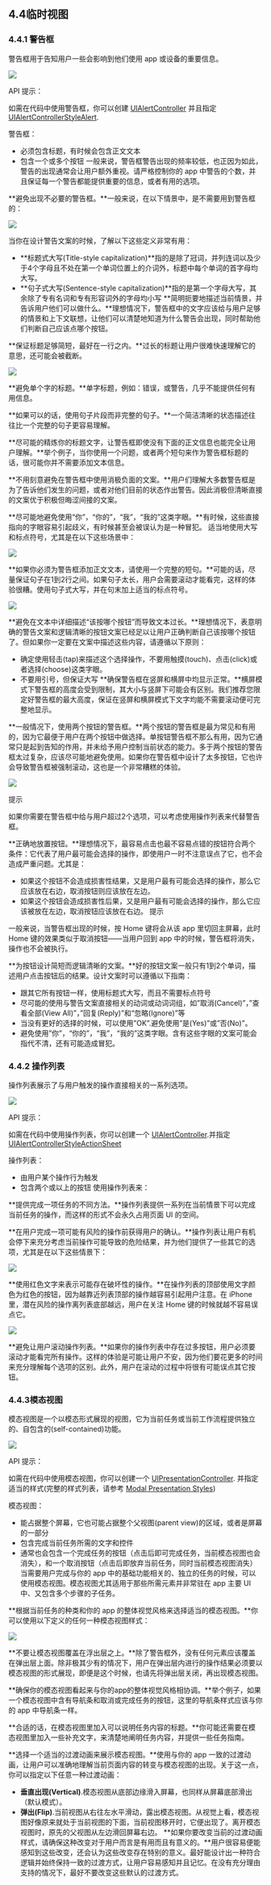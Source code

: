 ## 4.4临时视图
### 4.4.1 警告框
警告框用于告知用户一些会影响到他们使用 app 或设备的重要信息。

![](images/60.png)

API 提示：

如需在代码中使用警告框，你可以创建 [UIAlertController](https://developer.apple.com/library/ios/documentation/UIKit/Reference/UIAlertController_class/index.html#//apple_ref/occ/cl/UIAlertController) 并且指定 [UIAlertControllerStyleAlert](https://developer.apple.com/library/ios/documentation/UIKit/Reference/UIAlertController_class/index.html#//apple_ref/c/econst/UIAlertControllerStyleAlert).

警告框：

- 必须包含标题，有时候会包含正文文本
- 包含一个或多个按钮
一般来说，警告框警告出现的频率较低，也正因为如此，警告的出现通常会让用户额外重视。请严格控制你的 app 中警告的个数，并且保证每一个警告都能提供重要的信息，或者有用的选项。

**避免出现不必要的警告框。**一般来说，在以下情景中，是不需要用到警告框的：

![](images/61.png)

当你在设计警告文案的时候，了解以下这些定义非常有用：

- **标题式大写(Title-style capitalization)**指的是除了冠词，并列连词以及少于4个字母且不处在第一个单词位置上的介词外，标题中每个单词的首字母均大写。
- **句子式大写(Sentence-style capitalization)**指的是第一个字母大写，其余除了专有名词和专有形容词外的字母均小写
**简明扼要地描述当前情景，并告诉用户他们可以做什么。**理想情况下，警告框中的文字应该给与用户足够的情景和上下文联想，让他们可以清楚地知道为什么警告会出现，同时帮助他们判断自己应该点哪个按钮。

**保证标题足够简短，最好在一行之内。**过长的标题让用户很难快速理解它的意思，还可能会被截断。

![](images/62.png)

**避免单个字的标题。**单字标题，例如：错误，或警告，几乎不能提供任何有用信息。

**如果可以的话，使用句子片段而非完整的句子。**一个简洁清晰的状态描述往往比一个完整的句子更容易理解。

**尽可能的精炼你的标题文字，让警告框即使没有下面的正文信息也能完全让用户理解。**举个例子，当你使用一个问题，或者两个短句来作为警告框标题的话，很可能你并不需要添加文本信息。

**不用刻意避免在警告框中使用消极负面的文案。**用户们理解大多数警告框是为了告诉他们发生的问题，或者对他们目前的状态作出警告。因此消极但清晰直接的文案优于积极但晦涩间接的文案。

**尽可能地避免使用“你”，“你的”，“我”，“我的”这类字眼。**有时候，这些直接指向的字眼容易引起歧义，有时候甚至会被误认为是一种冒犯。
适当地使用大写和标点符号，尤其是在以下这些场景中：

![](images/63.png)

**如果你必须为警告框添加正文文本，请使用一个完整的短句。**可能的话，尽量保证句子在1到2行之间。如果句子太长，用户会需要滚动才能看完，这样的体验很糟。使用句子式大写，并在句末加上适当的标点符号。

![](images/64.png)

**避免在文本中详细描述“该按哪个按钮”而导致文本过长。**理想情况下，表意明确的警告文案和逻辑清晰的按钮文案已经足以让用户正确判断自己该按哪个按钮了。但如果你一定要在文案中描述这些内容，请遵循以下原则：

- 确定使用轻击(tap)来描述这个选择操作，不要用触摸(touch)、点击(click)或者选择(choose)这类字眼。
- 不要用引号，但保证大写
**确保警告框在竖屏和横屏中均显示正常。**横屏模式下警告框的高度会受到限制，其大小与竖屏下可能会有区别。我们推荐您限定好警告框的最大高度，保证在竖屏和横屏模式下文字均能不需要滚动便可完整地显示。

**一般情况下，使用两个按钮的警告框。**两个按钮的警告框是最为常见和有用的，因为它最便于用户在两个按钮中做选择。单按钮警告框不那么有用，因为它通常只是起到告知的作用，并未给予用户控制当前状态的能力。多于两个按钮的警告框太过复杂，应该尽可能地避免使用。如果你在警告框中设计了太多按钮，它也许会导致警告框被强制滚动，这也是一个非常糟糕的体验。

![](images/65.png)

提示

如果你需要在警告框中给与用户超过2个选项，可以考虑使用操作列表来代替警告框。

**正确地放置按钮。**理想情况下，最容易点击也最不容易点错的按钮符合两个条件：它代表了用户最可能会选择的操作，即使用户一时不注意误点了它，也不会造成严重问题。尤其是：

- 如果这个按钮不会造成损害性结果，又是用户最有可能会选择的操作，那么它应该放在右边，取消按钮则应该放在左边。
- 如果这个按钮会造成损害性后果，又是用户最有可能会选择的操作，那么它应该被放在左边，取消按钮应该放在右边。
提示

一般来说，当警告框出现的时候，按 Home 键将会从该 app 里切回主屏幕，此时 Home 键的效果类似于取消按钮——当用户回到 app 中的时候，警告框将消失，操作也不会被执行。

**为按钮设计简短而逻辑清晰的文案。**好的按钮文案一般只有1到2个单词，描述用户点击按钮后的结果。设计文案时可以遵循以下指南：

- 跟其它所有按钮一样，使用标题式大写，而且不需要标点符号
- 尽可能的使用与警告文案直接相关的动词或动词词组，如”取消(Cancel)”，”查看全部(View All)”，”回复(Reply)”和“忽略(Ignore)”等
- 当没有更好的选择的时候，可以使用”OK”.避免使用”是(Yes)”或”否(No)”。
- 避免使用”你”，“你的”，“我”，“我的”这类字眼。含有这些字眼的文案可能会指代不清，还有可能造成冒犯。
### 4.4.2 操作列表
操作列表展示了与用户触发的操作直接相关的一系列选项。

![](images/66.png)

API 提示：

如需在代码中使用操作列表，你可以创建一个 [UIAlertController](https://developer.apple.com/library/ios/documentation/UIKit/Reference/UIAlertController_class/index.html#//apple_ref/occ/cl/UIAlertController).并指定 [UIAlertControllerStyleActionSheet](https://developer.apple.com/library/ios/documentation/UIKit/Reference/UIAlertController_class/index.html#//apple_ref/c/econst/UIAlertControllerStyleActionSheet)

操作列表：

- 由用户某个操作行为触发
- 包含两个或以上的按钮
使用操作列表来：

**提供完成一项任务的不同方法。**操作列表提供一系列在当前情景下可以完成当前任务的操作，而这样的形式不会永久占用页面 UI 的空间。

**在用户完成一项可能有风险的操作前获得用户的确认。**操作列表让用户有机会停下来充分考虑当前操作可能导致的危险结果，并为他们提供了一些其它的选项，尤其是在以下这些情景下：

![](images/67.png)

**使用红色文字来表示可能存在破坏性的操作。**在操作列表的顶部使用文字颜色为红色的按钮，因为越靠近列表顶部的操作越容易引起用户注意。在 iPhone 里，潜在风险的操作离列表底部越远，用户在关注 Home 键的时候就越不容易误点它。

![](images/68.png)

**避免让用户滚动操作列表。**如果你的操作列表中存在过多按钮，用户必须要滚动才能看完所有操作。这样的体验是可能让用户不安，因为他们要花更多的时间来充分理解每个选项的区别。此外，用户在滚动的过程中将很有可能误点其它按钮。

### 4.4.3模态视图
模态视图是一个以模态形式展现的视图，它为当前任务或当前工作流程提供独立的、自包含的(self-contained)功能。

![](images/69.png)

API 提示：

如需在代码中使用模态视图，你可以创建一个 [UIPresentationController](https://developer.apple.com/library/ios/documentation/UIKit/Reference/UIViewController_Class/index.html#//apple_ref/c/tdef/UIModalPresentationStylehttps://developer.apple.com/library/ios/documentation/UIKit/Reference/UIPresentationController_class/index.html). 并指定适当的样式(完整的样式列表，请参考 [Modal Presentation Styles](https://developer.apple.com/library/ios/documentation/UIKit/Reference/UIViewController_Class/index.html#//apple_ref/c/tdef/UIModalPresentationStylehttps://developer.apple.com/library/ios/documentation/UIKit/Reference/UIPresentationController_class/index.html))

模态视图：

- 能占据整个屏幕，它也可能占据整个父视图(parent view)的区域，或者是屏幕的一部分
- 包含完成当前任务所需的文字和控件
- 通常也会包含一个完成任务的按钮（点击后即可完成任务，当前模态视图也会消失），和一个取消按钮（点击后即放弃当前任务，同时当前模态视图消失）
当需要用户完成与你的 app 中的基础功能相关的、独立的任务的时候，可以使用模态视图。模态视图尤其适用于那些所需元素并非常驻在 app 主要 UI 中、又包含多个步骤的子任务。

**根据当前任务的种类和你的 app 的整体视觉风格来选择适当的模态视图。**你可以使用以下定义的任何一种模态视图样式：

![](images/70.png)

**不要让模态视图覆盖在浮出层之上。**除了警告框外，没有任何元素应该覆盖在弹出层上面。除非极其少有的情况下，用户在弹出层内进行的操作结果必须要以模态视图的形式展现，即便是这个时候，也请先将弹出层关闭，再出现模态视图。

**确保你的模态视图看起来与你的app的整体视觉风格相协调。**举个例子，如果一个模态视图中含有导航条和取消或完成任务的按钮，这里的导航条样式应该与你的 app 中导航条一样。

**合适的话，在模态视图里加入可以说明任务内容的标题。**你可能还需要在模态视图里加入一些补充文字，来清楚地阐明任务内容，并提供一些任务指南。

**选择一个适当的过渡动画来展示模态视图。**使用与你的 app 一致的过渡动画，让用户可以准确地理解当前页面内容的转变与模态视图的出现。关于这一点，你可以指定以下任意一种过渡动画：

- **垂直出现(Vertical)**.模态视图从底部边缘滑入屏幕，也同样从屏幕底部滑出（默认模式）。
- **弹出(Flip)**.当前视图从右往左水平滑动，露出模态视图。从视觉上看，模态视图好像原来就处于当前视图的下面，当前视图移开时，它便出现了。离开模态视图时，原先的父视图从左边滑回屏幕右边。
**如果你要改变当前的过渡动画样式，请确保这种改变对于用户而言是有用而且有意义的。**用户很容易便能感知到这些改变，还会认为这些改变存在特别的意义。最好能设计出一种符合逻辑并始终保持一致的过渡方式，让用户容易感知并且记忆。在没有充分理由支持的情况下，最好不要改变这些默认的过渡方式。